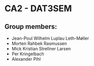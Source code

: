 # CA2 - DAT3SEM

## Group members:
- Jean-Poul Wilhelm Luplau Leth-Møller
- Morten Rahbek Rasmussen
- Mick Kristian Strellner Larsen
- Per Kringelbach
- Alexander Pihl

